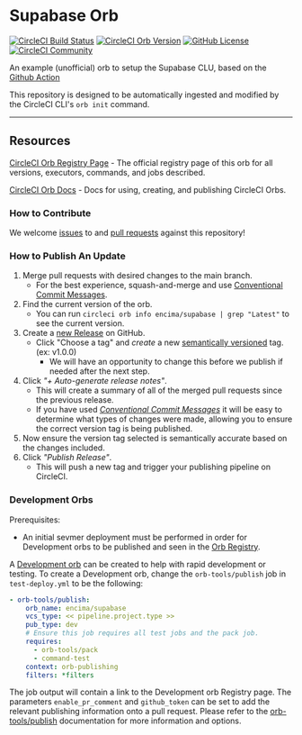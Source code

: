 # Supabase Orb


[![CircleCI Build Status](https://circleci.com/gh/encima/sb-orb.svg?style=shield "CircleCI Build Status")](https://circleci.com/gh/encima/sb-orb) [![CircleCI Orb Version](https://badges.circleci.com/orbs/encima/supabase.svg)](https://circleci.com/developer/orbs/orb/encima/supabase) [![GitHub License](https://img.shields.io/badge/license-MIT-lightgrey.svg)](https://raw.githubusercontent.com/encima/sb-orb/master/LICENSE) [![CircleCI Community](https://img.shields.io/badge/community-CircleCI%20Discuss-343434.svg)](https://discuss.circleci.com/c/ecosystem/orbs)

An example (unofficial) orb to setup the Supabase CLU, based on the [Github Action](https://github.com/supabase/setup-cli)

This repository is designed to be automatically ingested and modified by the CircleCI CLI's `orb init` command.

---

## Resources

[CircleCI Orb Registry Page](https://circleci.com/developer/orbs/orb/encima/supabase) - The official registry page of this orb for all versions, executors, commands, and jobs described.

[CircleCI Orb Docs](https://circleci.com/docs/orb-intro/#section=configuration) - Docs for using, creating, and publishing CircleCI Orbs.

### How to Contribute

We welcome [issues](https://github.com/encima/sb-orb/issues) to and [pull requests](https://github.com/encima/sb-orb/pulls) against this repository!

### How to Publish An Update
1. Merge pull requests with desired changes to the main branch.
    - For the best experience, squash-and-merge and use [Conventional Commit Messages](https://conventionalcommits.org/).
2. Find the current version of the orb.
    - You can run `circleci orb info encima/supabase | grep "Latest"` to see the current version.
3. Create a [new Release](https://github.com/encima/sb-orb/releases/new) on GitHub.
    - Click "Choose a tag" and _create_ a new [semantically versioned](http://semver.org/) tag. (ex: v1.0.0)
      - We will have an opportunity to change this before we publish if needed after the next step.
4.  Click _"+ Auto-generate release notes"_.
    - This will create a summary of all of the merged pull requests since the previous release.
    - If you have used _[Conventional Commit Messages](https://conventionalcommits.org/)_ it will be easy to determine what types of changes were made, allowing you to ensure the correct version tag is being published.
5. Now ensure the version tag selected is semantically accurate based on the changes included.
6. Click _"Publish Release"_.
    - This will push a new tag and trigger your publishing pipeline on CircleCI.

### Development Orbs

Prerequisites:

- An initial sevmer deployment must be performed in order for Development orbs to be published and seen in the [Orb Registry](https://circleci.com/developer/orbs).

A [Development orb](https://circleci.com/docs/orb-concepts/#development-orbs) can be created to help with rapid development or testing. To create a Development orb, change the `orb-tools/publish` job in `test-deploy.yml` to be the following:

```yaml
- orb-tools/publish:
    orb_name: encima/supabase
    vcs_type: << pipeline.project.type >>
    pub_type: dev
    # Ensure this job requires all test jobs and the pack job.
    requires:
      - orb-tools/pack
      - command-test
    context: orb-publishing
    filters: *filters
```

The job output will contain a link to the Development orb Registry page. The parameters `enable_pr_comment` and `github_token` can be set to add the relevant publishing information onto a pull request. Please refer to the [orb-tools/publish](https://circleci.com/developer/orbs/orb/circleci/orb-tools#jobs-publish) documentation for more information and options.
